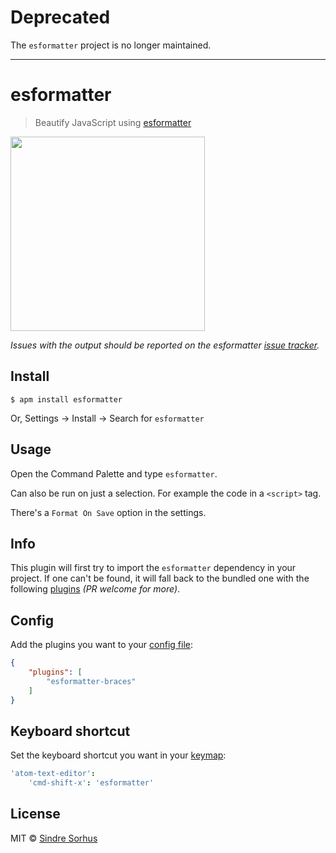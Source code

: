 # Deprecated

The `esformatter` project is no longer maintained.

---

# esformatter

> Beautify JavaScript using [esformatter](https://github.com/millermedeiros/esformatter)

<img src="screenshot.gif" width="311">

*Issues with the output should be reported on the esformatter [issue tracker](https://github.com/millermedeiros/esformatter/issues).*


## Install

```
$ apm install esformatter
```

Or, Settings → Install → Search for `esformatter`


## Usage

Open the Command Palette and type `esformatter`.

Can also be run on just a selection. For example the code in a `<script>` tag.

There's a `Format On Save` option in the settings.


## Info

This plugin will first try to import the `esformatter` dependency in your project. If one can't be found, it will fall back to the bundled one with the following [plugins](package.json) *(PR welcome for more)*.


## Config

Add the plugins you want to your [config file](https://github.com/millermedeiros/esformatter#configuration):

```json
{
	"plugins": [
		"esformatter-braces"
	]
}
```


## Keyboard shortcut

Set the keyboard shortcut you want in your [keymap](http://flight-manual.atom.io/using-atom/sections/basic-customization/#customizing-keybindings):

```cson
'atom-text-editor':
	'cmd-shift-x': 'esformatter'
```


## License

MIT © [Sindre Sorhus](https://sindresorhus.com)
